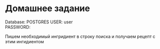 # Домашнее задание

Database: POSTGRES
USER: user  
PASSWORD:

Пишем необходимый ингридиент в строку поиска и получаем рецепт
с этим ингидиентом

